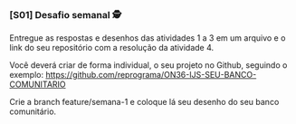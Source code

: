 ### [S01] Desafio semanal 🕵️

Entregue as respostas e desenhos das atividades 1 a 3 em um arquivo e o link do seu repositório com a resolução da atividade 4.


Você deverá criar de forma individual, o seu projeto no Github, seguindo o exemplo:
https://github.com/reprograma/ON36-IJS-SEU-BANCO-COMUNITARIO

Crie a branch feature/semana-1 e coloque lá seu desenho do seu banco comunitário.

